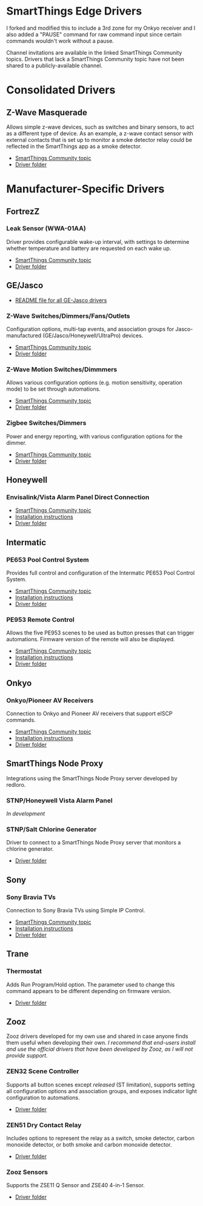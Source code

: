 # SmartThings Edge Drivers

I forked and modified this to include a 3rd zone for my Onkyo receiver and I also added a "PAUSE" command for raw command input since certain commands wouldn't work without a pause.

Channel invitations are available in the linked SmartThings Community topics. Drivers that lack a SmartThings Community topic have not been shared to a publicly-available channel.

# Consolidated Drivers

## Z-Wave Masquerade

Allows simple z-wave devices, such as switches and binary sensors, to act as a different type of device. As an example, a z-wave contact sensor with external contacts that is set up to monitor a smoke detector relay could be reflected in the SmartThings app as a smoke detector.
- [SmartThings Community topic]()
- [Driver folder](/Consolidated%20Drivers/zwave-masquerade)

# Manufacturer-Specific Drivers
## FortrezZ

### Leak Sensor (WWA-01AA)

Driver provides configurable wake-up interval, with settings to determine whether temperature and battery are requested on each wake up.
- [SmartThings Community topic](https://community.smartthings.com/t/st-edge-fortrezz-wwa-01aa-temperature-and-leak-sensor/233027)
- [Driver folder](/FortrezZ/WWA-01AA%20Leak%20Sensor/zwave-fortrezz-leak)

## GE/Jasco
- [README file for all GE-Jasco drivers](/GE-Jasco/README.md)

### Z-Wave Switches/Dimmers/Fans/Outlets
Configuration options, multi-tap events, and association groups for Jasco-manufactured (GE/Jasco/Honeywell/UltraPro) devices.
- [SmartThings Community topic](https://community.smartthings.com/t/st-edge-driver-for-ge-jasco-honeywell-z-wave-switches-dimmers-fans-outlets-and-plug-ins/236733)
- [Driver folder](/GE-Jasco/ge-zwave-switch)

### Z-Wave Motion Switches/Dimmmers
Allows various configuration options (e.g. motion sensitivity, operation mode) to be set through automations.
- [SmartThings Community topic](https://community.smartthings.com/t/st-edge-driver-for-ge-jasco-z-wave-motion-switches-and-dimmers-24770-26931-26932-26933/237043)
- [Driver folder](/GE-Jasco/ge-zwave-motion-switch)

### Zigbee Switches/Dimmers
Power and energy reporting, with various configuration options for the dimmer.
- [SmartThings Community topic](https://community.smartthings.com/t/st-edge-ge-jasco-zigbee-switches-and-dimmers/238000)
- [Driver folder](/GE-Jasco/ge-zigbee-switch)

## Honeywell

### Envisalink/Vista Alarm Panel Direct Connection
- [SmartThings Community topic](https://community.smartthings.com/t/st-edge-honeywell-ademco-vista-panel-envisalink/233766)
- [Installation instructions](/Honeywell/Envisalink-Vista/INSTALLATION.md)
- [Driver folder](/Honeywell/Envisalink-Vista/envisalink-honeywell-release)

## Intermatic

### PE653 Pool Control System
Provides full control and configuration of the Intermatic PE653 Pool Control System.
- [SmartThings Community topic](https://community.smartthings.com/t/st-edge-driver-for-intermatic-pool-control-system-pe653-pe953/239483)
- [Installation instructions](/Intermatic/PE653%20Pool%20Control%20System/README.md)
- [Driver folder](/Intermatic/PE653%20Pool%20Control%20System/intermatic-pe653)

### PE953 Remote Control
Allows the five PE953 scenes to be used as button presses that can trigger automations. Firmware version of the remote will also be displayed.
- [SmartThings Community topic](https://community.smartthings.com/t/st-edge-driver-for-intermatic-pool-control-system-pe653-pe953/239483)
- [Installation instructions](/Intermatic/PE953%20Remote%20Control/README.md)
- [Driver folder](/Intermatic/PE953%20Remote%20Control/intermatic-pe953)

## Onkyo

### Onkyo/Pioneer AV Receivers
Connection to Onkyo and Pioneer AV receivers that support eISCP commands.
- [SmartThings Community topic](https://community.smartthings.com/t/st-edge-onkyo-pioneer-av-receivers/239992?u=philh30)
- [Installation instructions](/Onkyo/README.md)
- [Driver folder](/Onkyo/onkyo-receiver/)

## SmartThings Node Proxy
Integrations using the SmartThings Node Proxy server developed by redloro.

### STNP/Honeywell Vista Alarm Panel

*In development*

### STNP/Salt Chlorine Generator
Driver to connect to a SmartThings Node Proxy server that monitors a chlorine generator.
- [Driver folder](/SmartThings%20Node%20Proxy/Salt%20Chlorine%20Generator/salt-stnp)

## Sony

### Sony Bravia TVs
Connection to Sony Bravia TVs using Simple IP Control.
- [SmartThings Community topic](https://community.smartthings.com/t/st-edge-sony-bravia-tvs/240685)
- [Installation instructions](/Sony/README.md)
- [Driver folder](/Sony/sony-bravia-tv/)

## Trane

### Thermostat
Adds Run Program/Hold option. The parameter used to change this command appears to be different depending on firmware version.
- [Driver folder](/Trane/Z-wave%20Thermostat/zwave-thermostat)

## Zooz
Zooz drivers developed for my own use and shared in case anyone finds them useful when developing their own. *I recommend that end-users install and use the official drivers that have been developed by Zooz, as I will not provide support.*

### ZEN32 Scene Controller
Supports all button scenes except *released* (ST limitation), supports setting all configuration options and association groups, and exposes indicator light configuration to automations.
- [Driver folder](/Zooz/zen32)

### ZEN51 Dry Contact Relay
Includes options to represent the relay as a switch, smoke detector, carbon monoxide detector, or both smoke and carbon monoxide detector.
- [Driver folder](/Zooz/zen51)

### Zooz Sensors
Supports the ZSE11 Q Sensor and ZSE40 4-in-1 Sensor.
- [Driver folder](/Zooz/zooz-sensor)
